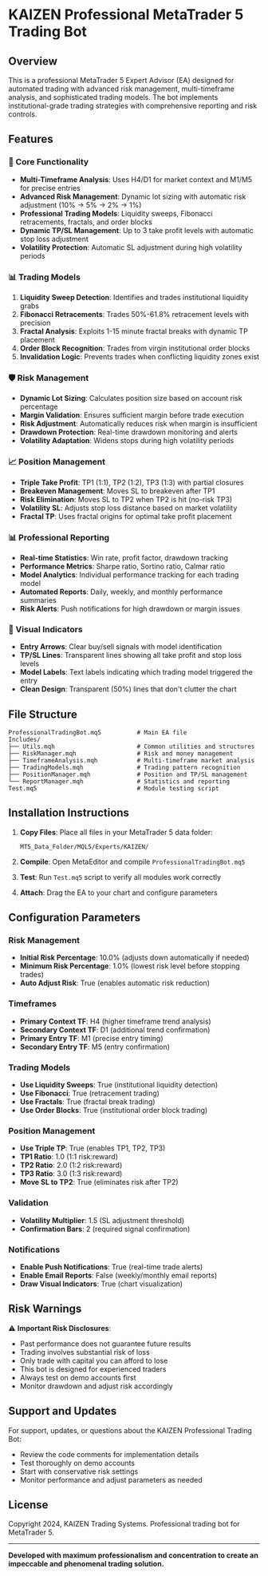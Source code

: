 # KAIZEN Professional MetaTrader 5 Trading Bot

## Overview
This is a professional MetaTrader 5 Expert Advisor (EA) designed for automated trading with advanced risk management, multi-timeframe analysis, and sophisticated trading models. The bot implements institutional-grade trading strategies with comprehensive reporting and risk controls.

## Features

### 🎯 Core Functionality
- **Multi-Timeframe Analysis**: Uses H4/D1 for market context and M1/M5 for precise entries
- **Advanced Risk Management**: Dynamic lot sizing with automatic risk adjustment (10% → 5% → 2% → 1%)
- **Professional Trading Models**: Liquidity sweeps, Fibonacci retracements, fractals, and order blocks
- **Dynamic TP/SL Management**: Up to 3 take profit levels with automatic stop loss adjustment
- **Volatility Protection**: Automatic SL adjustment during high volatility periods

### 📊 Trading Models
1. **Liquidity Sweep Detection**: Identifies and trades institutional liquidity grabs
2. **Fibonacci Retracements**: Trades 50%-61.8% retracement levels with precision
3. **Fractal Analysis**: Exploits 1-15 minute fractal breaks with dynamic TP placement
4. **Order Block Recognition**: Trades from virgin institutional order blocks
5. **Invalidation Logic**: Prevents trades when conflicting liquidity zones exist

### 🛡️ Risk Management
- **Dynamic Lot Sizing**: Calculates position size based on account risk percentage
- **Margin Validation**: Ensures sufficient margin before trade execution
- **Risk Adjustment**: Automatically reduces risk when margin is insufficient
- **Drawdown Protection**: Real-time drawdown monitoring and alerts
- **Volatility Adaptation**: Widens stops during high volatility periods

### 📈 Position Management
- **Triple Take Profit**: TP1 (1:1), TP2 (1:2), TP3 (1:3) with partial closures
- **Breakeven Management**: Moves SL to breakeven after TP1
- **Risk Elimination**: Moves SL to TP2 when TP2 is hit (no-risk TP3)
- **Volatility SL**: Adjusts stop loss distance based on market volatility
- **Fractal TP**: Uses fractal origins for optimal take profit placement

### 📊 Professional Reporting
- **Real-time Statistics**: Win rate, profit factor, drawdown tracking
- **Performance Metrics**: Sharpe ratio, Sortino ratio, Calmar ratio
- **Model Analytics**: Individual performance tracking for each trading model
- **Automated Reports**: Daily, weekly, and monthly performance summaries
- **Risk Alerts**: Push notifications for high drawdown or margin issues

### 🎨 Visual Indicators
- **Entry Arrows**: Clear buy/sell signals with model identification
- **TP/SL Lines**: Transparent lines showing all take profit and stop loss levels
- **Model Labels**: Text labels indicating which trading model triggered the entry
- **Clean Design**: Transparent (50%) lines that don't clutter the chart

## File Structure

```
ProfessionalTradingBot.mq5          # Main EA file
Includes/
├── Utils.mqh                       # Common utilities and structures
├── RiskManager.mqh                 # Risk and money management
├── TimeframeAnalysis.mqh           # Multi-timeframe market analysis
├── TradingModels.mqh               # Trading pattern recognition
├── PositionManager.mqh             # Position and TP/SL management
└── ReportManager.mqh               # Statistics and reporting
Test.mq5                            # Module testing script
```

## Installation Instructions

1. **Copy Files**: Place all files in your MetaTrader 5 data folder:
   ```
   MT5_Data_Folder/MQL5/Experts/KAIZEN/
   ```

2. **Compile**: Open MetaEditor and compile `ProfessionalTradingBot.mq5`

3. **Test**: Run `Test.mq5` script to verify all modules work correctly

4. **Attach**: Drag the EA to your chart and configure parameters

## Configuration Parameters

### Risk Management
- **Initial Risk Percentage**: 10.0% (adjusts down automatically if needed)
- **Minimum Risk Percentage**: 1.0% (lowest risk level before stopping trades)
- **Auto Adjust Risk**: True (enables automatic risk reduction)

### Timeframes
- **Primary Context TF**: H4 (higher timeframe trend analysis)
- **Secondary Context TF**: D1 (additional trend confirmation)
- **Primary Entry TF**: M1 (precise entry timing)
- **Secondary Entry TF**: M5 (entry confirmation)

### Trading Models
- **Use Liquidity Sweeps**: True (institutional liquidity detection)
- **Use Fibonacci**: True (retracement trading)
- **Use Fractals**: True (fractal break trading)
- **Use Order Blocks**: True (institutional order block trading)

### Position Management
- **Use Triple TP**: True (enables TP1, TP2, TP3)
- **TP1 Ratio**: 1.0 (1:1 risk:reward)
- **TP2 Ratio**: 2.0 (1:2 risk:reward)
- **TP3 Ratio**: 3.0 (1:3 risk:reward)
- **Move SL to TP2**: True (eliminates risk after TP2)

### Validation
- **Volatility Multiplier**: 1.5 (SL adjustment threshold)
- **Confirmation Bars**: 2 (required signal confirmation)

### Notifications
- **Enable Push Notifications**: True (real-time trade alerts)
- **Enable Email Reports**: False (weekly/monthly email reports)
- **Draw Visual Indicators**: True (chart visualization)

## Risk Warnings

⚠️ **Important Risk Disclosures**:
- Past performance does not guarantee future results
- Trading involves substantial risk of loss
- Only trade with capital you can afford to lose
- This bot is designed for experienced traders
- Always test on demo accounts first
- Monitor drawdown and adjust risk accordingly

## Support and Updates

For support, updates, or questions about the KAIZEN Professional Trading Bot:
- Review the code comments for implementation details
- Test thoroughly on demo accounts
- Start with conservative risk settings
- Monitor performance and adjust parameters as needed

## License

Copyright 2024, KAIZEN Trading Systems. Professional trading bot for MetaTrader 5.

---

**Developed with maximum professionalism and concentration to create an impeccable and phenomenal trading solution.**
